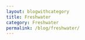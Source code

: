```yaml
---
layout: blogwithcategory
title: Freshwater
category: Freshwater
permalink: /blog/freshwater/
---
```

